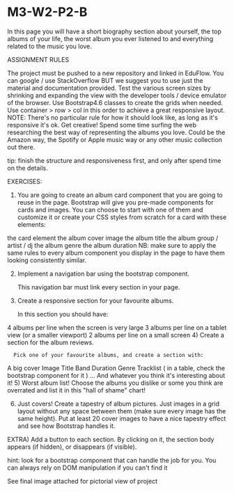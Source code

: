 # M3-W2-P2-B
 In this page you will have a short biography section about yourself, the top albums of your life, 
the worst album you ever listened to and everything related to the music you love.

 

ASSIGNMENT RULES

The project must be pushed to a new repository and linked in EduFlow.
You can google / use StackOverflow BUT we suggest you to use just the material and documentation provided.
Test the various screen sizes by shrinking and expanding the view with the developer tools / device emulator of the browser.
Use Bootstrap4.6 classes to create the grids when needed.
Use container > row > col in this order to achieve a great responsive layout.
NOTE:
There's no particular rule for how it should look like, as long as it's responsive it's ok. Get creative!
Spend some time surfing the web researching the best way of representing the albums you love.
Could be the Amazon way, the Spotify or Apple music way or any other music collection out there.

 

tip: finish the structure and responsiveness first, and only after spend time on the details.


EXERCISES:

1) You are going to create an album card component that you are going to reuse in the page. Bootstrap will give you pre-made components for cards and images. You can choose to start with one of them and customize it or create your CSS styles from scratch for a card with these elements:  

the card element
the album cover image
the album title
the album group / artist / dj
the album genre
the album duration
NB: make sure to apply the same rules to every album component you display in the page to have them looking consistently similar.

 

2)  Implement a navigation bar using the bootstrap component.

     This navigation bar must link every section in your page.

 

3) Create a responsive section for your favourite albums.

     In this section you should have:

4 albums per line when the screen is very large
3 albums per line on a tablet view (or a smaller viewport)
2 albums per line on a small screen
4)  Create a section for the album reviews.

      Pick one of your favourite albums, and create a section with:

A big cover Image
Title
Band
Duration
Genre
Tracklist ( in a table, check the bootstrap component for it ) 
... And whatever you think it's interesting about it!
5) Worst album list! Choose the albums you dislike or some you think are overrated and list it in this "hall of shame" chart!


6) Just covers! Create a tapestry of album pictures. Just images in a grid layout without any space between them (make sure every image has the same height). Put at least 20 cover images to have a nice tapestry effect and see how Bootstrap handles it.

 

EXTRA) Add a button to each section. By clicking on it, the section body appears (if hidden), or disappears (if visible).

hint: look for a bootstrap component that can handle the job for you. You can always rely on DOM manipulation if you can't find it

See final image attached for pictorial view of project
